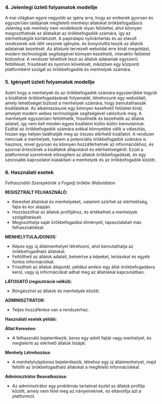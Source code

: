 ### 4. Jelenlegi üzleti folyamatok modellje
A mai világban egyre nagyobb az igény arra, hogy az emberek gyorsan és egyszerűen találjanak megfelelő menhelyi állatokat örökbefogadásra. Jelenleg sok menhely nem rendelkezik olyan felülettel, ahol könnyen megoszthatnák az állataikat az örökbefogadók számára, így az elérhetőségük korlátozott. A papíralapú nyilvántartás és az elavult rendszerek sok időt vesznek igénybe, és bonyolulttá teszik az állatok adatainak kezelését. Az általunk tervezett weboldal erre kínál megoldást, modern technológiák segítségével könnyen kezelhető, interaktív felületet biztosítva. A rendszer lehetővé teszi az állatok adatainak egyszerű feltöltését, frissítését és nyomon követését, miközben egy központi platformként szolgál az örökbefogadók és menhelyek számára.

### 5. Igényelt üzleti folyamatok modellje
Azért hogy a menhelyek és az örökbefogadók számára egyszerűbbé tegyük a kisállatok örökbefogadásának folyamatát, létrehozunk egy weboldalt, amely lehetőséget biztosít a menhelyek számára, hogy bemutathassák kisállataikat. Az alkalmazásunk egy könnyen kezelhető felületet kínál, amelyet modern webes technológiák segítségével valósítunk meg. A menhelyek egyszerűen feltölthetik, frissíthetik és kezelhetik az állatok adatait, így nem kell minden egyes kisállatot külön-külön bemutatniuk. Ezáltal az örökbefogadók számára sokkal könnyebbé válik a választás, hiszen egy helyen találhatják meg az összes elérhető kisállatot. A rendszer nemcsak a menhelyek, hanem a potenciális örökbefogadók számára is hasznos, mivel gyorsan és könnyen hozzáférhetnek az információkhoz, és azonnal értesülnek a kisállatok állapotáról és elérhetőségéről. Ezzel a platformmal szeretnénk elősegíteni az állatok örökbefogadását, és egy szorosabb kapcsolatot kialakítani a menhelyek és az örökbefogadók között.

### 6. Használati esetek
*Felhasználói Szerepkörök a Fogadj örökbe Weboldalon*

**REGISZTRÁLT FELHASZNÁLÓ:**

- Kereshet állatokat és menhelyeket, valamint szűrhet az elérhetőség, fajta és kor alapján.
- Hozzászólhat az állatok profiljához, és értékelheti a menhelyek szolgáltatásait.
- Megoszthatja saját örökbefogadási élményeit, tapasztalatait más felhasználókkal.

**MENHELYTULAJDONOS:**

- Képes egy új állatmenhelyet létrehozni, ahol bemutathatja az örökbefogadható állatokat.
- Feltöltheti az állatok adatait, beleértve a képeket, leírásokat és egyéb fontos információkat.
- Frissítheti az állatok állapotát, például amikor egy állat örökbefogadásra kerül, vagy új információkat adhat meg az állatokkal kapcsolatban.

**LÁTOGATÓ (regisztráció nélkül):**

- Böngészhet az állatok és menhelyek között.

**ADMINISZTRÁTOR:**

- Teljes hozzáférése van a rendszerhez.

**Használati esetek példái:**

**Állat Keresése:**

- A felhasználó bejelentkezik, keres egy adott fajtát vagy menhelyet, és megtekinti az elérhető állatok listáját.

**Menhely Létrehozása:**

- A menhelytulajdonos bejelentkezik, létrehoz egy új állatmenhelyet, majd feltölti az örökbefogadható állatokat a megfelelő információkkal.

**Adminisztrátor Beavatkozása:**

- Az adminisztrátor egy problémás tartalmat észlel az állatok profilja között, amely nem felel meg az irányelveknek, és eltávolítja azt a platformról.